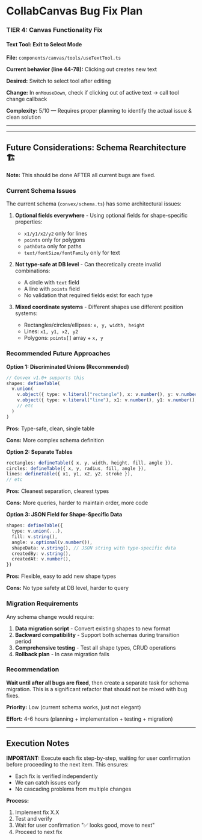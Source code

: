 # CollabCanvas Bug Fix Plan







### TIER 4: Canvas Functionality Fix

#### Text Tool: Exit to Select Mode

**File:** `components/canvas/tools/useTextTool.ts`

**Current behavior (line 44-78):** Clicking out creates new text

**Desired:** Switch to select tool after editing

**Change:** In `onMouseDown`, check if clicking out of active text → call tool change callback

**Complexity:** 5/10 — Requires proper planning to identify the actual issue & clean solution

---







---

## Future Considerations: Schema Rearchitecture 🏗️

**Note:** This should be done AFTER all current bugs are fixed.

### Current Schema Issues

The current schema (`convex/schema.ts`) has some architectural issues:

1. **Optional fields everywhere** - Using optional fields for shape-specific properties:

   - `x1/y1/x2/y2` only for lines
   - `points` only for polygons  
   - `pathData` only for paths
   - `text/fontSize/fontFamily` only for text

2. **Not type-safe at DB level** - Can theoretically create invalid combinations:

   - A circle with `text` field
   - A line with `points` field
   - No validation that required fields exist for each type

3. **Mixed coordinate systems** - Different shapes use different position systems:

   - Rectangles/circles/ellipses: `x, y, width, height`
   - Lines: `x1, y1, x2, y2`
   - Polygons: `points[]` array + `x, y`

### Recommended Future Approaches

**Option 1: Discriminated Unions (Recommended)**

```typescript
// Convex v1.0+ supports this
shapes: defineTable(
  v.union(
    v.object({ type: v.literal("rectangle"), x: v.number(), y: v.number(), ... }),
    v.object({ type: v.literal("line"), x1: v.number(), y1: v.number(), ... }),
    // etc
  )
)
```

**Pros:** Type-safe, clean, single table

**Cons:** More complex schema definition

**Option 2: Separate Tables**

```typescript
rectangles: defineTable({ x, y, width, height, fill, angle }),
circles: defineTable({ x, y, radius, fill, angle }),
lines: defineTable({ x1, y1, x2, y2, stroke }),
// etc
```

**Pros:** Cleanest separation, clearest types

**Cons:** More queries, harder to maintain order, more code

**Option 3: JSON Field for Shape-Specific Data**

```typescript
shapes: defineTable({
  type: v.union(...),
  fill: v.string(),
  angle: v.optional(v.number()),
  shapeData: v.string(), // JSON string with type-specific data
  createdBy: v.string(),
  createdAt: v.number(),
})
```

**Pros:** Flexible, easy to add new shape types

**Cons:** No type safety at DB level, harder to query

### Migration Requirements

Any schema change would require:

1. **Data migration script** - Convert existing shapes to new format
2. **Backward compatibility** - Support both schemas during transition period
3. **Comprehensive testing** - Test all shape types, CRUD operations
4. **Rollback plan** - In case migration fails

### Recommendation

**Wait until after all bugs are fixed**, then create a separate task for schema migration. This is a significant refactor that should not be mixed with bug fixes.

**Priority:** Low (current schema works, just not elegant)

**Effort:** 4-6 hours (planning + implementation + testing + migration)

---

## Execution Notes

**IMPORTANT:** Execute each fix step-by-step, waiting for user confirmation before proceeding to the next item. This ensures:

- Each fix is verified independently
- We can catch issues early
- No cascading problems from multiple changes

**Process:**

1. Implement fix X.X
2. Test and verify
3. Wait for user confirmation "✅ looks good, move to next"
4. Proceed to next fix